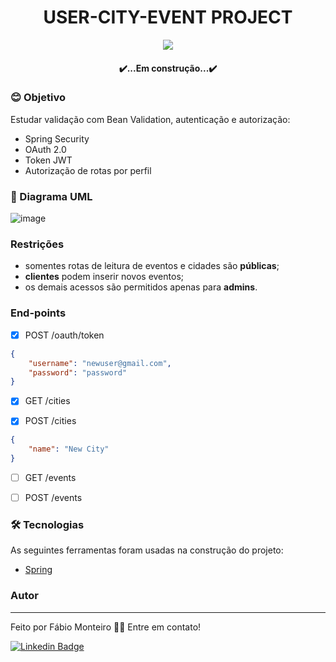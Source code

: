 <h1 align="center">USER-CITY-EVENT PROJECT</h1>


<p align="center">
  <img src="https://img.shields.io/static/v1?label=USER-CITY-EVENT&message=FMRM&color=blueviolet&style=flat-square&logo=ghost"/>
</p>
<h4 align="center"> 
✔️...Em construção...✔️
</h4>

### 😊 Objetivo
<p align="left">Estudar validação com Bean Validation, autenticação e autorização:</p>

- Spring Security
- OAuth 2.0
- Token JWT
- Autorização de rotas por perfil

### 📝 Diagrama UML

![image](https://user-images.githubusercontent.com/70236849/155344372-848454ff-8223-423f-889d-329baf0b15d8.png)

### Restrições
- somentes rotas de leitura de eventos e cidades são **públicas**;
- **clientes** podem inserir novos eventos;
- os demais acessos são permitidos apenas para **admins**.

### End-points
- [x] POST /oauth/token
```json
{
    "username": "newuser@gmail.com",
    "password": "password"
}
```
- [x] GET /cities

- [x] POST /cities
```json
{
    "name": "New City"
}
```
- [ ] GET /events
- [ ] POST /events


### 🛠 Tecnologias

As seguintes ferramentas foram usadas na construção do projeto:
- [Spring](https://spring.io/projects/spring-boot)

### Autor
---
Feito por Fábio Monteiro 👋🏽 Entre em contato!

 [![Linkedin Badge](https://img.shields.io/badge/-fabiomrm-blue?style=flat-square&logo=Linkedin&logoColor=white&link=https://www.linkedin.com/in/fabiomrm/)](https://www.linkedin.com/in/fabiomrm/) 
